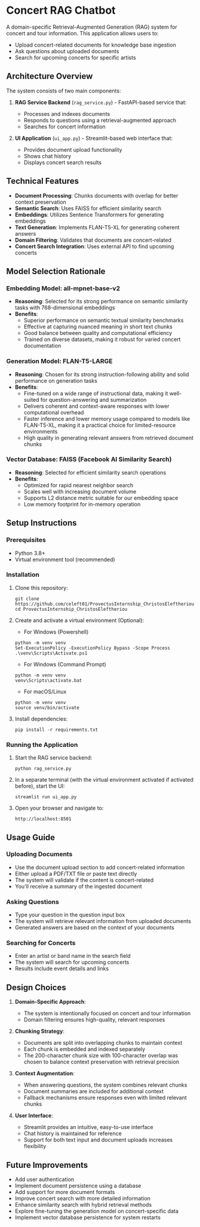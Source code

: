 # Concert RAG Chatbot

A domain-specific Retrieval-Augmented Generation (RAG) system for concert and tour information. This application allows users to:
- Upload concert-related documents for knowledge base ingestion
- Ask questions about uploaded documents
- Search for upcoming concerts for specific artists

## Architecture Overview

The system consists of two main components:

1. **RAG Service Backend** (`rag_service.py`) - FastAPI-based service that:
   - Processes and indexes documents
   - Responds to questions using a retrieval-augmented approach
   - Searches for concert information

2. **UI Application** (`ui_app.py`) - Streamlit-based web interface that:
   - Provides document upload functionality
   - Shows chat history
   - Displays concert search results

## Technical Features

- **Document Processing**: Chunks documents with overlap for better context preservation
- **Semantic Search**: Uses FAISS for efficient similarity search
- **Embeddings**: Utilizes Sentence Transformers for generating embeddings
- **Text Generation**: Implements FLAN-T5-XL for generating coherent answers
- **Domain Filtering**: Validates that documents are concert-related
- **Concert Search Integration**: Uses external API to find upcoming concerts

## Model Selection Rationale

### Embedding Model: all-mpnet-base-v2
- **Reasoning**: Selected for its strong performance on semantic similarity tasks with 768-dimensional embeddings
- **Benefits**:
  - Superior performance on semantic textual similarity benchmarks
  - Effective at capturing nuanced meaning in short text chunks
  - Good balance between quality and computational efficiency
  - Trained on diverse datasets, making it robust for varied concert documentation

### Generation Model: FLAN-T5-LARGE
- **Reasoning**: Chosen for its strong instruction-following ability and solid performance on generation tasks
- **Benefits**:
  - Fine-tuned on a wide range of instructional data, making it well-suited for question-answering and summarization
  - Delivers coherent and context-aware responses with lower computational overhead
  - Faster inference and lower memory usage compared to models like FLAN-T5-XL, making it a practical choice for limited-resource environments
  - High quality in generating relevant answers from retrieved document chunks

### Vector Database: FAISS (Facebook AI Similarity Search)
- **Reasoning**: Selected for efficient similarity search operations
- **Benefits**:
  - Optimized for rapid nearest neighbor search
  - Scales well with increasing document volume
  - Supports L2 distance metric suitable for our embedding space
  - Low memory footprint for in-memory operation

## Setup Instructions

### Prerequisites

- Python 3.8+
- Virtual environment tool (recommended)

### Installation

1. Clone this repository:
   ```
   git clone https://github.com/celeft01/ProvectusInternship_ChristosEleftheriou.git
   cd ProvectusInternship_ChristosEleftheriou
   ```

2. Create and activate a virtual environment (Optional):

   - For Windows (Powershell)
   ```
   python -m venv venv
   Set-ExecutionPolicy -ExecutionPolicy Bypass -Scope Process
   .\venv\Scripts\Activate.ps1
   ```
   - For Windows (Command Prompt)
   ```
   python -m venv venv
   venv\Scripts\activate.bat
   ```
   - For macOS/Linux
   ```
   python -m venv venv
   source venv/bin/activate
   ```

3. Install dependencies:
   ```
   pip install -r requirements.txt
   ```

### Running the Application

1. Start the RAG service backend:
   ```
   python rag_service.py
   ```

2. In a separate terminal (with the virtual environment activated if activated before), start the UI:
   ```
   streamlit run ui_app.py
   ```

3. Open your browser and navigate to:
   ```
   http://localhost:8501
   ```

## Usage Guide

### Uploading Documents

- Use the document upload section to add concert-related information
- Either upload a PDF/TXT file or paste text directly
- The system will validate if the content is concert-related
- You'll receive a summary of the ingested document

### Asking Questions

- Type your question in the question input box
- The system will retrieve relevant information from uploaded documents
- Generated answers are based on the context of your documents

### Searching for Concerts

- Enter an artist or band name in the search field
- The system will search for upcoming concerts
- Results include event details and links

## Design Choices

1. **Domain-Specific Approach**:
   - The system is intentionally focused on concert and tour information
   - Domain filtering ensures high-quality, relevant responses

2. **Chunking Strategy**:
   - Documents are split into overlapping chunks to maintain context
   - Each chunk is embedded and indexed separately
   - The 200-character chunk size with 100-character overlap was chosen to balance context preservation with retrieval precision

3. **Context Augmentation**:
   - When answering questions, the system combines relevant chunks
   - Document summaries are included for additional context
   - Fallback mechanisms ensure responses even with limited relevant chunks

4. **User Interface**:
   - Streamlit provides an intuitive, easy-to-use interface
   - Chat history is maintained for reference
   - Support for both text input and document uploads increases flexibility

## Future Improvements

- Add user authentication
- Implement document persistence using a database
- Add support for more document formats
- Improve concert search with more detailed information
- Enhance similarity search with hybrid retrieval methods
- Explore fine-tuning the generation model on concert-specific data
- Implement vector database persistence for system restarts

